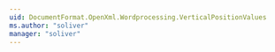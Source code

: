 ```yaml
---
uid: DocumentFormat.OpenXml.Wordprocessing.VerticalPositionValues
ms.author: "soliver"
manager: "soliver"
---
```

